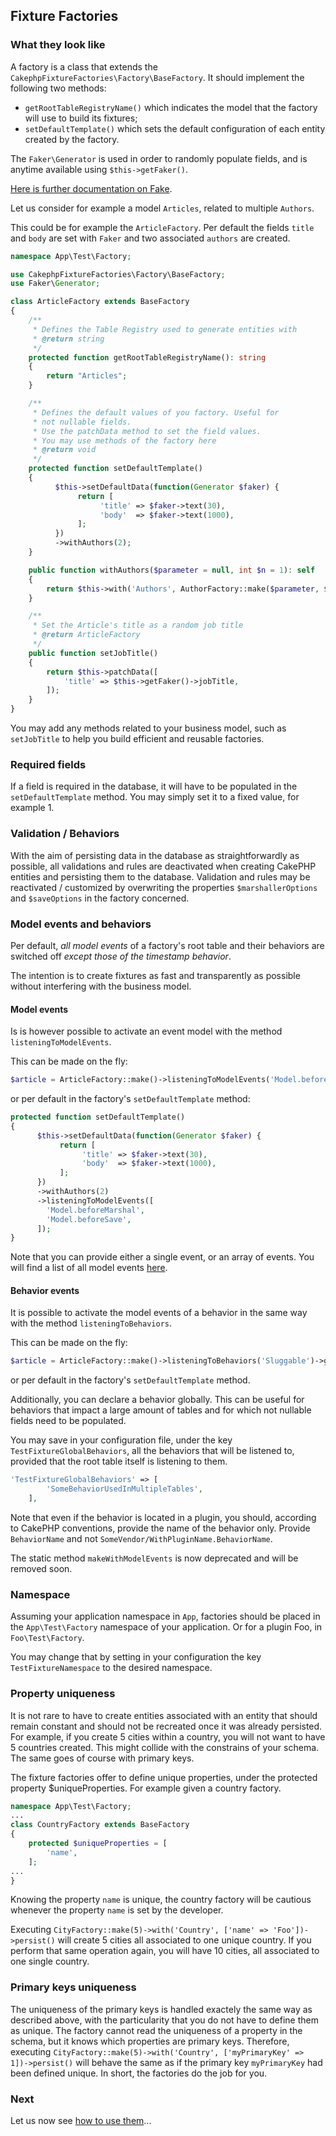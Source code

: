 ## Fixture Factories

### What they look like

A factory is a class that extends the `CakephpFixtureFactories\Factory\BaseFactory`. It should implement the following two methods:
* `getRootTableRegistryName()`  which indicates the model that the factory will use to build its fixtures;
* `setDefaultTemplate()`  which sets the default configuration of each entity created by the factory.

The `Faker\Generator` is used in order to randomly populate fields, and is anytime available using `$this->getFaker()`.

[Here is further documentation on Fake](https://github.com/fzaninotto/Faker). 

Let us consider for example a model `Articles`, related to multiple `Authors`.

This could be for example the `ArticleFactory`. Per default the fields `title` and `body` are set with `Faker` and two associated `authors` are created.
```php
namespace App\Test\Factory;

use CakephpFixtureFactories\Factory\BaseFactory;
use Faker\Generator;

class ArticleFactory extends BaseFactory
{
    /**
     * Defines the Table Registry used to generate entities with
     * @return string
     */
    protected function getRootTableRegistryName(): string
    {
        return "Articles";
    }

    /**
     * Defines the default values of you factory. Useful for
     * not nullable fields.
     * Use the patchData method to set the field values.
     * You may use methods of the factory here
     * @return void
     */
    protected function setDefaultTemplate()
    {
          $this->setDefaultData(function(Generator $faker) {
               return [
                    'title' => $faker->text(30),
                    'body'  => $faker->text(1000),
               ];
          })
          ->withAuthors(2);
    }

    public function withAuthors($parameter = null, int $n = 1): self
    {
        return $this->with('Authors', AuthorFactory::make($parameter, $n));
    }

    /**
     * Set the Article's title as a random job title     
     * @return ArticleFactory
     */
    public function setJobTitle()
    {
        return $this->patchData([
            'title' => $this->getFaker()->jobTitle,
        ]);
    }
}
```
You may add any methods related to your business model, such as `setJobTitle` to help you build efficient and reusable factories.

### Required fields

If a field is required in the database, it will have to be populated in the `setDefaultTemplate` method. You may simply set it to a fixed value, for example 1.

### Validation / Behaviors

With the aim of persisting data in the database as straightforwardly as possible, all validations and rules
are deactivated when creating CakePHP entities and persisting them to the database. Validation and rules may be reactivated / customized by overwriting
the properties `$marshallerOptions` and `$saveOptions` in the factory concerned.
 
### Model events and behaviors

Per default, *all model events* of a factory's root table and their behaviors are switched off *except those of the timestamp behavior*.

The intention is to create fixtures as fast and transparently as possible without interfering with the business model.

#### Model events

Is is however possible to activate an event model with the method `listeningToModelEvents`.

This can be made on the fly:
```php
$article = ArticleFactory::make()->listeningToModelEvents('Model.beforeMarshal')->getEntity();
```
or per default in the factory's `setDefaultTemplate` method:
```php
protected function setDefaultTemplate()
{
      $this->setDefaultData(function(Generator $faker) {
           return [
                'title' => $faker->text(30),
                'body'  => $faker->text(1000),
           ];
      })
      ->withAuthors(2)
      ->listeningToModelEvents([
        'Model.beforeMarshal',
        'Model.beforeSave',
      ]);
}
```

Note that you can provide either a single event, or an array of events. You will find a list of all model events [here](https://book.cakephp.org/4/en/orm/table-objects.html#event-list).

#### Behavior events

It is possible to activate the model events of a behavior in the same way with the method `listeningToBehaviors`.

This can be made on the fly:
```php
$article = ArticleFactory::make()->listeningToBehaviors('Sluggable')->getEntity();
```
or per default in the factory's `setDefaultTemplate` method.

Additionally, you can declare a behavior globally. This can be useful for behaviors that impact a large amount of tables
and for which not nullable fields need to be populated.

You may save in your configuration file, under the key `TestFixtureGlobalBehaviors`, all the behaviors that will be listened to, provided that the root table itself is listening to them.

```php
'TestFixtureGlobalBehaviors' => [
        'SomeBehaviorUsedInMultipleTables',
    ],
```

Note that even if the behavior is located in a plugin, you should, according to CakePHP conventions, provide the name of the behavior only. Provide `BehaviorName` and not `SomeVendor/WithPluginName.BehaviorName`.

The static method `makeWithModelEvents` is now deprecated and will be removed soon.
 
### Namespace
 
Assuming your application namespace in `App`, factories should be placed in the `App\Test\Factory` namespace of your application.
Or for a plugin Foo, in `Foo\Test\Factory`.
 
You may change that by setting in your configuration the key `TestFixtureNamespace` to the desired namespace.

### Property uniqueness

It is not rare to have to create entities associated with an entity that should remain
constant and should not be recreated once it was already persisted. For example, if you create
5 cities within a country, you will not want to have 5 countries created. This might 
collide with the constrains of your schema. The same goes of course with primary keys.

The fixture factories offer to define unique properties, under the protected property
$uniqueProperties. For example given a country factory. 

```php
namespace App\Test\Factory;
... 
class CountryFactory extends BaseFactory
{
    protected $uniqueProperties = [
        'name',
    ];
...
}
```

Knowing the property `name` is unique, the country factory
will be cautious whenever the property `name` is set by the developer.

Executing `CityFactory::make(5)->with('Country', ['name' => 'Foo'])->persist()` will create
5 cities all associated to one unique country. If you perform that same operation again,
you will have 10 cities, all associated to one single country.

### Primary keys uniqueness

The uniqueness of the primary keys is handled exactely the same way as described above,
with the particularity that you do not have to define them as unique. The factory
cannot read the uniqueness of a property in the schema, but it knows which properties
are primary keys. Therefore, executing
`CityFactory::make(5)->with('Country', ['myPrimaryKey' => 1])->persist()` will behave the
same as if the primary key `myPrimaryKey` had been defined unique. In short, the factories
do the job for you. 

### Next
 
Let us now see [how to use them](examples.md)...
